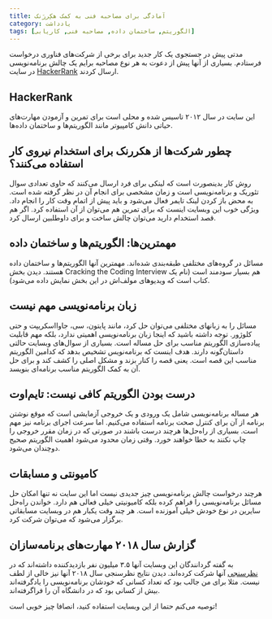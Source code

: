```yaml
---
title: آمادگی برای مصاحبه فنی به کمک هکِررَنک
category: یادداشت
tags: [الگوریتم, ساختمان داده, مصاحبه فنی, کاریابی]
---
```


مدتی پیش در جستجوی یک کار جدید برای برخی از شرکت‌های فناوری درخواست فرستادم. بسیاری از آنها پیش از دعوت به هر نوع مصاحبه برایم یک چالش برنامه‌نویسی در سایت [HackerRank][هکررنک] ارسال کردند.


## HackerRank
این سایت در سال ۲۰۱۲ تاسیس شده و محلی است برای تمرین و آزمودن مهارت‌های حیاتی دانش کامپیوتر مانند الگوریتم‌ها و ساختمان داده‌ها.

## چطور شرکت‌ها از هکررنک برای استخدام نیروی کار استفاده می‌کنند؟
روش کار بدینصورت است که لینکی برای فرد ارسال می‌کنند که حاوی تعدادی سوال تئوریک و برنامه‌نویسی است و زمان مشخصی برای انجام آن در نظر گرفته شده است. به محض باز کردن لینک تایمر فعال می‌شود و باید پیش از اتمام وقت کار را انجام داد. ویژگی خوب این وبسایت اینست که برای تمرین هم می‌توان از آن استفاده کرد. اگر هم قصد استخدام دارید می‌توان چالش ساخت و برای داوطلبین ارسال کرد.

## مهمترین‌ها:‌ الگوریتم‌ها و ساختمان داده
مسائل در گروه‌های مختلفی طبقه‌بندی شده‌اند. مهمترین آنها الگوریتم‌ها و ساختمان داده هستند. دیدن بخش Cracking the Coding Interview هم بسیار سودمند است (نام یک کتاب است که ویدیوهای مولف‌اش در این بخش نمایش داده می‌شود).

## زبان برنامه‌نویسی مهم نیست
مسائل را به زبانهای مختلفی می‌توان حل کرد، مانند پایتون، سی، جاوااسکریپت و حتی کلوژور. توجه داشته باشید که اینجا زبان برنامه‌نویسی اهمیتی ندارد، بلکه مهم قابلیت پیاده‌سازی الگوریتم مناسب برای حل مساله است. بسیاری از سوال‌های وبسایت حالتی داستان‌گونه دارند. هدف اینست که برنامه‌نویس تشخیص بدهد که کدامین الگوریتم مناسب این قصه است. یعنی قصه را کنار بزند و مشکل اصلی را کشف کند و برای حل آن به کمک الگوریتم مناسب برنامه‌ای بنویسد.

## درست بودن الگوریتم کافی نیست: تایم‌اوت
هر مساله برنامه‌نویسی شامل یک ورودی و یک خروجی آزمایشی است که موقع نوشتن برنامه از آن برای کنترل صحت برنامه استفاده می‌کنیم. اما سرعت اجرای برنامه نیز مهم است. بسیاری از راه‌حل‌ها هرچند درست باشند در صورتی که در زمان مقرر خروجی را چاپ نکنند به خطا خواهند خورد. وقتی زمان محدود می‌شود اهمیت الگوریتم صحیح دوچندان می‌شود.

## کامیونتی و مسابقات
هرچند درخواست چالش برنامه‌نویسی چیز جدیدی نیست اما این سایت نه تنها امکان حل مسائل برنامه‌نویسی را فراهم کرده بلکه کامیونیتی خیلی فعالی هم دارد. خواندن راه‌حل سایرین در نوع خودش خیلی آموزنده است. هر چند وقت یکبار هم در وبسایت مسابقاتی برگزار می‌شود که می‌توان شرکت کرد.


## گزارش سال ۲۰۱۸ مهارت‌های برنامه‌سازان
به گفته گردانندگان این وبسایت آنها ۳.۵ میلیون نفر بازدیدکننده داشته‌اند که در [نظرسنجی][نظرسنجی] آنها شرکت کرده‌اند. دیدن نتایج نظرسنجی سال ۲۰۱۸ آنها نیز خالی از لطف نیست. مثلا برای من جالب بود که تعداد کسانی که خودشان برنامه‌نویسی را یادگرفته‌اند بیش از کسانی بود که در دانشگاه آن را فراگرفته‌اند.

توصیه می‌کنم حتما از این وبسایت استفاده کنید، انصافا چیز خوبی است!

[هکررنک]: http://hackerrank.com
[نظرسنجی]:https://research.hackerrank.com/developer-skills/2018/?utm_medium=email&utm_source=drip

